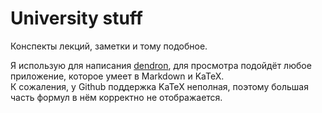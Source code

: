 # University stuff
Конспекты лекций, заметки и тому подобное.

Я использую для написания [dendron](https://dendron.so), для просмотра подойдёт любое приложение, которое умеет в Markdown и KaTeX.  
К сожаления, у Github поддержка KaTeX неполная, поэтому большая часть формул в нём корректно не отображается.
